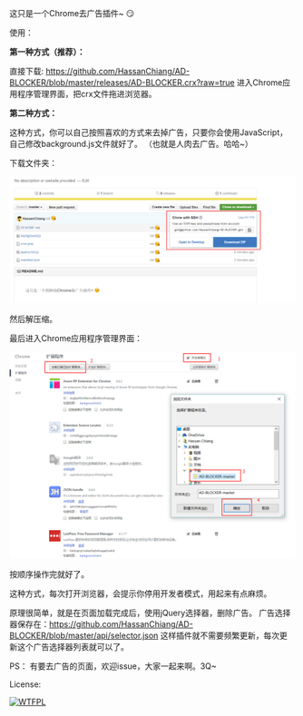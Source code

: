 这只是一个Chrome去广告插件~ :smirk:

使用：

**第一种方式（推荐）：**

直接下载:
https://github.com/HassanChiang/AD-BLOCKER/blob/master/releases/AD-BLOCKER.crx?raw=true
进入Chrome应用程序管理界面，把crx文件拖进浏览器。

**第二种方式：**

这种方式，你可以自己按照喜欢的方式来去掉广告，只要你会使用JavaScript，自己修改background.js文件就好了。
（也就是人肉去广告。哈哈~）

下载文件夹：

![image](https://github.com/HassanChiang/AD-BLOCKER/blob/master/Tutorial/1.png)

然后解压缩。

最后进入Chrome应用程序管理界面：

![image](https://github.com/HassanChiang/AD-BLOCKER/blob/master/Tutorial/2.png)

按顺序操作完就好了。

这种方式，每次打开浏览器，会提示你停用开发者模式，用起来有点麻烦。


原理很简单，就是在页面加载完成后，使用jQuery选择器，删除广告。
广告选择器保存在：https://github.com/HassanChiang/AD-BLOCKER/blob/master/api/selector.json
这样插件就不需要频繁更新，每次更新这个广告选择器列表就可以了。

PS：
有要去广告的页面，欢迎issue，大家一起来啊。3Q~

License: 

<a href="http://www.wtfpl.net/"><img
       src="http://www.wtfpl.net/wp-content/uploads/2012/12/wtfpl-badge-4.png"
       width="80" height="31" alt="WTFPL" /></a>
